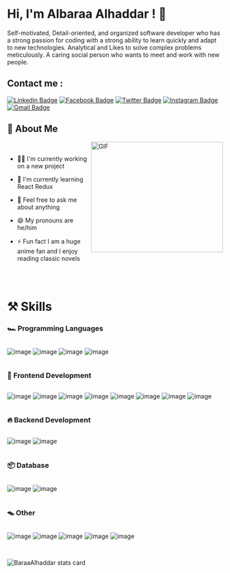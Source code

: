 # Hi, I'm Albaraa Alhaddar ! 👋

Self-motivated, Detail-oriented, and organized software developer who has a strong passion for coding with a strong ability to learn quickly and adapt to new technologies. Analytical and Likes to solve complex problems meticulously. A caring social person who wants to meet
and work with new people.

## Contact me :

[![Linkedin Badge](https://img.shields.io/badge/LinkedIn-0077B5?style=for-the-badge&logo=linkedin&logoColor=white)](https://www.linkedin.com/in/albaraaalhaddar/)
[![Facebook Badge](https://img.shields.io/badge/Facebook-1877F2?style=for-the-badge&logo=facebook&logoColor=white)](https://web.facebook.com/baraa.alhaddar)
[![Twitter Badge](https://img.shields.io/badge/Twitter-1DA1F2?style=for-the-badge&logo=twitter&logoColor=white)](https://twitter.com/baraaweeb)
[![Instagram Badge](https://img.shields.io/badge/Instagram-E4405F?style=for-the-badge&logo=instagram&logoColor=white)](https://www.instagram.com/baraaweeb/)
[![Gmail Badge](https://img.shields.io/badge/Gmail-D14836?style=for-the-badge&logo=gmail&logoColor=white)](mailto:mymukul112@gmail.com)

## 🚀 About Me

<img align="right" alt="GIF" src="https://mir-s3-cdn-cf.behance.net/project_modules/max_1200/06f21a161921919.63cd7887d0a70.gif" width="308" height="258" />

<br/>
    
    
    
    
- 👩‍💻 I'm currently working on a new project

- 🧠 I'm currently learning React Redux

- 💬 Feel free to ask me about anything

- 😄 My pronouns are he/him

- ⚡️ Fun fact I am a huge anime fan and I enjoy reading classic novels

<br/>

<br/>

# ⚒️ Skills

### 🏎️ Programming Languages

<div style="display: flex; gap: 0.25rem">

![image](https://img.shields.io/badge/JavaScript-323330?style=for-the-badge&logo=javascript&logoColor=F7DF1E)
![image](https://img.shields.io/badge/HTML5-E34F26?style=for-the-badge&logo=html5&logoColor=white)
![image](https://img.shields.io/badge/CSS3-1572B6?style=for-the-badge&logo=css3&logoColor=white)
![image](https://img.shields.io/badge/json-5E5C5C?style=for-the-badge&logo=json&logoColor=white)

</div>

### 🌋 Frontend Development

<div style="display: flex; gap: 0.25rem">

![image](https://img.shields.io/badge/React-20232A?style=for-the-badge&logo=react&logoColor=61DAFB)
![image](https://img.shields.io/badge/Redux-593D88?style=for-the-badge&logo=redux&logoColor=white)
![image](https://img.shields.io/badge/React_Router-CA4245?style=for-the-badge&logo=react-router&logoColor=white)
![image](https://img.shields.io/badge/CSS3-1572B6?style=for-the-badge&logo=css3&logoColor=white)
![image](https://img.shields.io/badge/jQuery-0769AD?style=for-the-badge&logo=jquery&logoColor=white)
![image](https://img.shields.io/badge/Material%20UI-007FFF?style=for-the-badge&logo=mui&logoColor=white)
![image](https://img.shields.io/badge/Bootstrap-563D7C?style=for-the-badge&logo=bootstrap&logoColor=white)
![image](https://img.shields.io/badge/styled--components-DB7093?style=for-the-badge&logo=styled-components&logoColor=white)

</div>

### 🔥 Backend Development

<div style="display: flex; gap: 0.25rem">

![image](https://img.shields.io/badge/Node.js-339933?style=for-the-badge&logo=nodedotjs&logoColor=white)
![image](https://img.shields.io/badge/Express.js-000000?style=for-the-badge&logo=express&logoColor=white)

</div>

### 📦 Database

<div style="display: flex; gap: 0.25rem">

![image](https://img.shields.io/badge/MongoDB-4EA94B?style=for-the-badge&logo=mongodb&logoColor=white)
![image](https://img.shields.io/badge/PostgreSQL-316192?style=for-the-badge&logo=postgresql&logoColor=white)

</div>

### 🪤 Other

<div style="display: flex; gap:0.25rem">

![image](https://img.shields.io/badge/GIT-E44C30?style=for-the-badge&logo=git&logoColor=white)
![image](https://img.shields.io/badge/powershell-5391FE?style=for-the-badge&logo=powershell&logoColor=white)
![image](https://img.shields.io/badge/JWT-000000?style=for-the-badge&logo=JSON%20web%20tokens&logoColor=white)
![image](https://img.shields.io/badge/Postman-FF6C37?style=for-the-badge&logo=Postman&logoColor=white)
![image](https://img.shields.io/badge/VSCode-0078D4?style=for-the-badge&logo=visual%20studio%20code&logoColor=white)

</div>

<br />

<img align="center" src="https://github-readme-stats.vercel.app/api?username=BaraaAlhaddar&show_icons=true&theme=dark&title_color=000000&text_color=000000&bg_color=ffffff&hide_border=true" alt="BaraaAlhaddar stats card" /></p>
